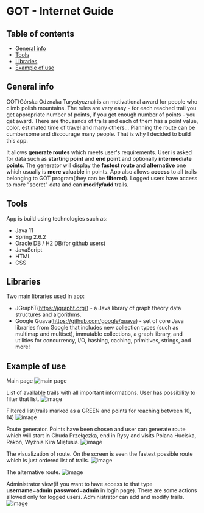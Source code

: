 # GOT - Internet Guide

## Table of contents
* [General info](#general-info)
* [Tools](#tools)
* [Libraries](#libraries)
* [Example of use](#example-of-use)

## General info

GOT(Górska Odznaka Turystyczna) is an motivational award for people who climb polish mountains. The rules are very easy - for each reached trail you get appropriate number of points, if you get enough number of points - you get award. There are thousands of trails and  each of them has a point value, color, estimated time of travel and many others... Planning the route can be cumbersome and discourage many people. That is why I decided to build this app. 

It allows **generate routes** which meets user's requirements. User is asked for data such as **starting point** and **end point** and optionally **intermediate points**. The generator will display the **fastest route** and  **alternative** one which usually is **more valuable** in points. App also allows **access** to all trails belonging to GOT program(they can be **filtered**). Logged users have access to more "secret" data and can **modify/add** trails.

## Tools
App is build using technologies such as: 
* Java 11
* Spring 2.6.2
* Oracle DB / H2 DB(for github users) 
* JavaScript
* HTML
* CSS

## Libraries
Two main libraries used in app:
* JGraphT(https://jgrapht.org/) -  a Java library of graph theory data structures and algorithms.
* Google Guava(https://github.com/google/guava) - set of core Java libraries from Google that includes new collection types (such as multimap and multiset), immutable collections, a graph library, and utilities for concurrency, I/O, hashing, caching, primitives, strings, and more!

## Example of use
Main page
![main page](https://user-images.githubusercontent.com/72096306/154324780-1d14265e-ee92-4316-97fa-c3dcfe398bfe.png)

List of available trails with all important informations. User has possibility to filter that list.
![image](https://user-images.githubusercontent.com/72096306/154325315-1de8760a-fc44-49f8-9038-9b9c8ebcbe34.png)

Filtered list(trails marked as a GREEN and points for reaching between 10, 14)
![image](https://user-images.githubusercontent.com/72096306/154325438-33bcbab3-7ed4-41ab-82c9-2c469a621857.png)

Route generator. Points have been chosen and user can generate route which will start in Chuda Przełączka, end in Rysy and visits Polana Huciska, Rakoń, Wyżnia Kira Miętusia.
![image](https://user-images.githubusercontent.com/72096306/154325725-e28cfa4c-520a-4be1-bb73-27ccf74bea15.png)

The visualization of route. On the screen is seen the fastest possible route which is just ordered list of trails.
![image](https://user-images.githubusercontent.com/72096306/154325844-4620d1ee-51ee-4104-9b3b-702f89d57f13.png)

The alternative route.
![image](https://user-images.githubusercontent.com/72096306/154325955-cef6a524-dd32-4cb7-978d-58a8c789f41c.png)

Administrator view(if you want to have access to that type **username=admin** **password=admin** in login page). There are some actions allowed only for logged users. Administrator can add and modify trails.
![image](https://user-images.githubusercontent.com/72096306/154326081-ad9275e6-494c-4ebe-9367-a199cda057fe.png)




